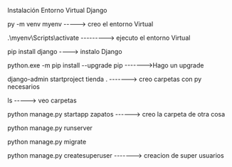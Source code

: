 Instalación Entorno Virtual Django

py -m venv myenv  -----> creo el entorno Virtual

.\myenv\Scripts\activate   ---------> ejecuto el entorno Virtual

pip install django  ----> instalo Django

python.exe -m pip install --upgrade pip  ------->Hago un upgrade

django-admin startproject tienda . -------> creo carpetas con py necesarios

ls -----> veo carpetas

python manage.py startapp zapatos ------> creo la carpeta de otra cosa

python manage.py runserver

python manage.py migrate

python manage.py createsuperuser -------> creacion de super usuarios
